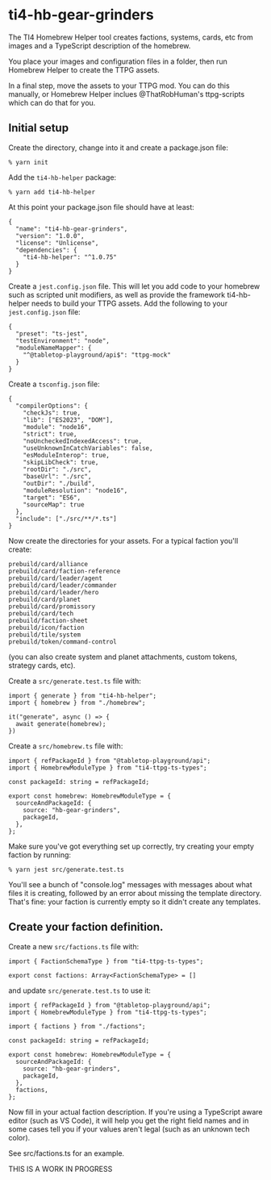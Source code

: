# ti4-hb-gear-grinders

The TI4 Homebrew Helper tool creates factions, systems, cards, etc from images and a TypeScript description of the homebrew.

You place your images and configuration files in a folder, then run Homebrew Helper to create the TTPG assets.

In a final step, move the assets to your TTPG mod. You can do this manually, or Homebrew Helper inclues @ThatRobHuman's ttpg-scripts which can do that for you.

## Initial setup

Create the directory, change into it and create a package.json file:

`% yarn init`

Add the `ti4-hb-helper` package:

`% yarn add ti4-hb-helper`

At this point your package.json file should have at least:

```
{
  "name": "ti4-hb-gear-grinders",
  "version": "1.0.0",
  "license": "Unlicense",
  "dependencies": {
    "ti4-hb-helper": "^1.0.75"
  }
}
```

Create a `jest.config.json` file. This will let you add code to your homebrew such as scripted unit modifiers, as well as provide the framework ti4-hb-helper needs to build your TTPG assets. Add the following to your `jest.config.json` file:

```
{
  "preset": "ts-jest",
  "testEnvironment": "node",
  "moduleNameMapper": {
    "^@tabletop-playground/api$": "ttpg-mock"
  }
}
```

Create a `tsconfig.json` file:

```
{
  "compilerOptions": {
    "checkJs": true,
    "lib": ["ES2023", "DOM"],
    "module": "node16",
    "strict": true,
    "noUncheckedIndexedAccess": true,
    "useUnknownInCatchVariables": false,
    "esModuleInterop": true,
    "skipLibCheck": true,
    "rootDir": "./src",
    "baseUrl": "./src",
    "outDir": "./build",
    "moduleResolution": "node16",
    "target": "ES6",
    "sourceMap": true
  },
  "include": ["./src/**/*.ts"]
}
```

Now create the directories for your assets. For a typical faction you'll create:

```
prebuild/card/alliance
prebuild/card/faction-reference
prebuild/card/leader/agent
prebuild/card/leader/commander
prebuild/card/leader/hero
prebuild/card/planet
prebuild/card/promissory
prebuild/card/tech
prebuild/faction-sheet
prebuild/icon/faction
prebuild/tile/system
prebuild/token/command-control
```

(you can also create system and planet attachments, custom tokens, strategy cards, etc).

Create a `src/generate.test.ts` file with:

```
import { generate } from "ti4-hb-helper";
import { homebrew } from "./homebrew";

it("generate", async () => {
  await generate(homebrew);
})
```

Create a `src/homebrew.ts` file with:

```
import { refPackageId } from "@tabletop-playground/api";
import { HomebrewModuleType } from "ti4-ttpg-ts-types";

const packageId: string = refPackageId;

export const homebrew: HomebrewModuleType = {
  sourceAndPackageId: {
    source: "hb-gear-grinders",
    packageId,
  },
};
```

Make sure you've got everything set up correctly, try creating your empty faction by running:

```
% yarn jest src/generate.test.ts
```

You'll see a bunch of "console.log" messages with messages about what files it is creating, followed by an error about missing the template directory. That's fine: your faction is currently empty so it didn't create any templates.

## Create your faction definition.

Create a new `src/factions.ts` file with:

```
import { FactionSchemaType } from "ti4-ttpg-ts-types";

export const factions: Array<FactionSchemaType> = []
```

and update `src/generate.test.ts` to use it:

```
import { refPackageId } from "@tabletop-playground/api";
import { HomebrewModuleType } from "ti4-ttpg-ts-types";

import { factions } from "./factions";

const packageId: string = refPackageId;

export const homebrew: HomebrewModuleType = {
  sourceAndPackageId: {
    source: "hb-gear-grinders",
    packageId,
  },
  factions,
};
```

Now fill in your actual faction description. If you're using a TypeScript aware editor (such as VS Code), it will help you get the right field names and in some cases tell you if your values aren't legal (such as an unknown tech color).

See src/factions.ts for an example.

THIS IS A WORK IN PROGRESS
